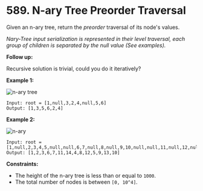 # 589. N-ary Tree Preorder Traversal

Given an n-ary tree, return the *preorder* traversal of its node's values.

*Nary-Tree input serialization is represented in their level traversal, each group of children is separated by the null value (See examples).*

**Follow up:**

Recursive solution is trivial, could you do it iteratively?

**Example 1:**

![n-ary tree](https://assets.leetcode.com/uploads/2018/10/12/narytreeexample.png)

```()
Input: root = [1,null,3,2,4,null,5,6]
Output: [1,3,5,6,2,4]
```

**Example 2:**

![n-ary](https://assets.leetcode.com/uploads/2019/11/08/sample_4_964.png)

```()
Input: root = [1,null,2,3,4,5,null,null,6,7,null,8,null,9,10,null,null,11,null,12,null,13,null,null,14]
Output: [1,2,3,6,7,11,14,4,8,12,5,9,13,10]
```

**Constraints:**

- The height of the n-ary tree is less than or equal to `1000`.
- The total number of nodes is between `[0, 10^4]`.
